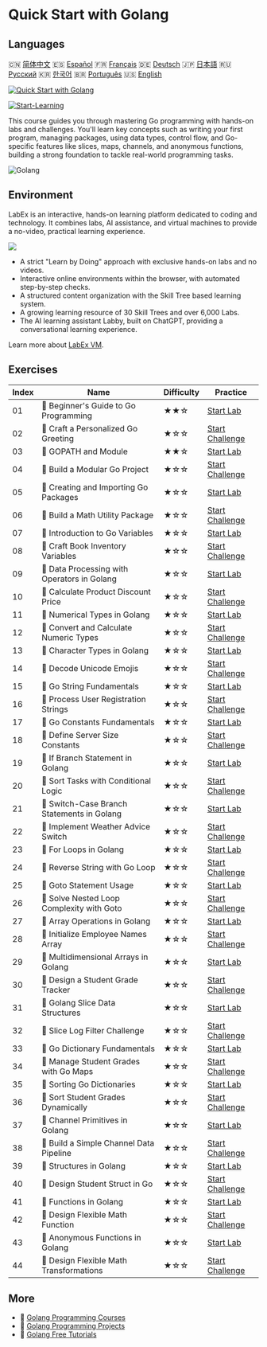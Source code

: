 # Quick Start with Golang

## Languages

🇨🇳 [简体中文](README_zh.md) 🇪🇸 [Español](README_es.md) 🇫🇷 [Français](README_fr.md) 🇩🇪 [Deutsch](README_de.md) 🇯🇵 [日本語](README_ja.md) 🇷🇺 [Русский](README_ru.md) 🇰🇷 [한국어](README_ko.md) 🇧🇷 [Português](README_pt.md) 🇺🇸 [English](README.md) 

[![Quick Start with Golang](https://cover-creator.labex.io/quick-start-with-go.png)](https://labex.io/en/courses/quick-start-with-go)

[![Start-Learning](https://img.shields.io/badge/Start-Learning-whitesmoke?style=for-the-badge)](https://labex.io/en/courses/quick-start-with-go)

This course guides you through mastering Go programming with hands-on labs and challenges. You'll learn key concepts such as writing your first program, managing packages, using data types, control flow, and Go-specific features like slices, maps, channels, and anonymous functions, building a strong foundation to tackle real-world programming tasks.

![Golang](https://img.shields.io/badge/Golang-whitesmoke?style=for-the-badge&logo=golang)


## Environment

LabEx is an interactive, hands-on learning platform dedicated to coding and technology. It combines labs, AI assistance, and virtual machines to provide a no-video, practical learning experience.

![](https://tutorial-screenshot.getvm.io/images/vm-1725247253.png)

- A strict "Learn by Doing" approach with exclusive hands-on labs and no videos.
- Interactive online environments within the browser, with automated step-by-step checks.
- A structured content organization with the Skill Tree based learning system.
- A growing learning resource of 30 Skill Trees and over 6,000 Labs.
- The AI learning assistant Labby, built on ChatGPT, providing a conversational learning experience.

Learn more about [LabEx VM](https://support.labex.io/using-labex/virtual-machine).

## Exercises

|   Index | Name                                        | Difficulty   | Practice                                                                                                                     |
|---------|---------------------------------------------|--------------|------------------------------------------------------------------------------------------------------------------------------|
|      01 | 📖 Beginner's Guide to Go Programming       | ★★☆          | <a target='_blank' href='https://labex.io/en/tutorials/go-beginner-s-guide-to-go-programming-149062'>Start Lab</a>           |
|      02 | 🎯 Craft a Personalized Go Greeting         | ★☆☆          | <a target='_blank' href='https://labex.io/en/tutorials/go-craft-a-personalized-go-greeting-435633'>Start Challenge</a>       |
|      03 | 📖 GOPATH and Module                        | ★★☆          | <a target='_blank' href='https://labex.io/en/tutorials/go-gopath-and-module-149063'>Start Lab</a>                            |
|      04 | 🎯 Build a Modular Go Project               | ★☆☆          | <a target='_blank' href='https://labex.io/en/tutorials/go-build-a-modular-go-project-435640'>Start Challenge</a>             |
|      05 | 📖 Creating and Importing Go Packages       | ★☆☆          | <a target='_blank' href='https://labex.io/en/tutorials/go-creating-and-importing-go-packages-149064'>Start Lab</a>           |
|      06 | 🎯 Build a Math Utility Package             | ★☆☆          | <a target='_blank' href='https://labex.io/en/tutorials/go-build-a-math-utility-package-435676'>Start Challenge</a>           |
|      07 | 📖 Introduction to Go Variables             | ★☆☆          | <a target='_blank' href='https://labex.io/en/tutorials/go-introduction-to-go-variables-149065'>Start Lab</a>                 |
|      08 | 🎯 Craft Book Inventory Variables           | ★☆☆          | <a target='_blank' href='https://labex.io/en/tutorials/go-craft-book-inventory-variables-435684'>Start Challenge</a>         |
|      09 | 📖 Data Processing with Operators in Golang | ★☆☆          | <a target='_blank' href='https://labex.io/en/tutorials/go-data-processing-with-operators-in-golang-149066'>Start Lab</a>     |
|      10 | 🎯 Calculate Product Discount Price         | ★☆☆          | <a target='_blank' href='https://labex.io/en/tutorials/calculate-product-discount-price-435694'>Start Challenge</a>          |
|      11 | 📖 Numerical Types in Golang                | ★☆☆          | <a target='_blank' href='https://labex.io/en/tutorials/go-numerical-types-in-golang-149067'>Start Lab</a>                    |
|      12 | 🎯 Convert and Calculate Numeric Types      | ★☆☆          | <a target='_blank' href='https://labex.io/en/tutorials/convert-and-calculate-numeric-types-435824'>Start Challenge</a>       |
|      13 | 📖 Character Types in Golang                | ★☆☆          | <a target='_blank' href='https://labex.io/en/tutorials/go-character-types-in-golang-149068'>Start Lab</a>                    |
|      14 | 🎯 Decode Unicode Emojis                    | ★☆☆          | <a target='_blank' href='https://labex.io/en/tutorials/go-decode-unicode-emojis-435852'>Start Challenge</a>                  |
|      15 | 📖 Go String Fundamentals                   | ★☆☆          | <a target='_blank' href='https://labex.io/en/tutorials/go-go-string-fundamentals-149069'>Start Lab</a>                       |
|      16 | 🎯 Process User Registration Strings        | ★☆☆          | <a target='_blank' href='https://labex.io/en/tutorials/go-process-user-registration-strings-436083'>Start Challenge</a>      |
|      17 | 📖 Go Constants Fundamentals                | ★☆☆          | <a target='_blank' href='https://labex.io/en/tutorials/go-go-constants-fundamentals-149070'>Start Lab</a>                    |
|      18 | 🎯 Define Server Size Constants             | ★☆☆          | <a target='_blank' href='https://labex.io/en/tutorials/go-define-server-size-constants-436400'>Start Challenge</a>           |
|      19 | 📖 If Branch Statement in Golang            | ★☆☆          | <a target='_blank' href='https://labex.io/en/tutorials/go-if-branch-statement-in-golang-149071'>Start Lab</a>                |
|      20 | 🎯 Sort Tasks with Conditional Logic        | ★☆☆          | <a target='_blank' href='https://labex.io/en/tutorials/go-sort-tasks-with-conditional-logic-436418'>Start Challenge</a>      |
|      21 | 📖 Switch-Case Branch Statements in Golang  | ★☆☆          | <a target='_blank' href='https://labex.io/en/tutorials/go-switch-case-branch-statements-in-golang-149072'>Start Lab</a>      |
|      22 | 🎯 Implement Weather Advice Switch          | ★☆☆          | <a target='_blank' href='https://labex.io/en/tutorials/go-implement-weather-advice-switch-436449'>Start Challenge</a>        |
|      23 | 📖 For Loops in Golang                      | ★☆☆          | <a target='_blank' href='https://labex.io/en/tutorials/go-for-loops-in-golang-149073'>Start Lab</a>                          |
|      24 | 🎯 Reverse String with Go Loop              | ★☆☆          | <a target='_blank' href='https://labex.io/en/tutorials/go-reverse-string-with-go-loop-436520'>Start Challenge</a>            |
|      25 | 📖 Goto Statement Usage                     | ★☆☆          | <a target='_blank' href='https://labex.io/en/tutorials/go-goto-statement-usage-149074'>Start Lab</a>                         |
|      26 | 🎯 Solve Nested Loop Complexity with Goto   | ★☆☆          | <a target='_blank' href='https://labex.io/en/tutorials/go-solve-nested-loop-complexity-with-goto-436529'>Start Challenge</a> |
|      27 | 📖 Array Operations in Golang               | ★☆☆          | <a target='_blank' href='https://labex.io/en/tutorials/go-array-operations-in-golang-149075'>Start Lab</a>                   |
|      28 | 🎯 Initialize Employee Names Array          | ★☆☆          | <a target='_blank' href='https://labex.io/en/tutorials/go-initialize-employee-names-array-436643'>Start Challenge</a>        |
|      29 | 📖 Multidimensional Arrays in Golang        | ★☆☆          | <a target='_blank' href='https://labex.io/en/tutorials/go-multidimensional-arrays-in-golang-149076'>Start Lab</a>            |
|      30 | 🎯 Design a Student Grade Tracker           | ★☆☆          | <a target='_blank' href='https://labex.io/en/tutorials/go-design-a-student-grade-tracker-436649'>Start Challenge</a>         |
|      31 | 📖 Golang Slice Data Structures             | ★☆☆          | <a target='_blank' href='https://labex.io/en/tutorials/go-golang-slice-data-structures-149077'>Start Lab</a>                 |
|      32 | 🎯 Slice Log Filter Challenge               | ★☆☆          | <a target='_blank' href='https://labex.io/en/tutorials/go-slice-log-filter-challenge-436686'>Start Challenge</a>             |
|      33 | 📖 Go Dictionary Fundamentals               | ★☆☆          | <a target='_blank' href='https://labex.io/en/tutorials/go-go-dictionary-fundamentals-149080'>Start Lab</a>                   |
|      34 | 🎯 Manage Student Grades with Go Maps       | ★☆☆          | <a target='_blank' href='https://labex.io/en/tutorials/go-manage-student-grades-with-go-maps-436735'>Start Challenge</a>     |
|      35 | 📖 Sorting Go Dictionaries                  | ★☆☆          | <a target='_blank' href='https://labex.io/en/tutorials/go-sorting-go-dictionaries-149095'>Start Lab</a>                      |
|      36 | 🎯 Sort Student Grades Dynamically          | ★☆☆          | <a target='_blank' href='https://labex.io/en/tutorials/go-sort-student-grades-dynamically-437203'>Start Challenge</a>        |
|      37 | 📖 Channel Primitives in Golang             | ★☆☆          | <a target='_blank' href='https://labex.io/en/tutorials/go-channel-primitives-in-golang-149096'>Start Lab</a>                 |
|      38 | 🎯 Build a Simple Channel Data Pipeline     | ★☆☆          | <a target='_blank' href='https://labex.io/en/tutorials/go-build-a-simple-channel-data-pipeline-437199'>Start Challenge</a>   |
|      39 | 📖 Structures in Golang                     | ★☆☆          | <a target='_blank' href='https://labex.io/en/tutorials/go-structures-in-golang-149097'>Start Lab</a>                         |
|      40 | 🎯 Design Student Struct in Go              | ★☆☆          | <a target='_blank' href='https://labex.io/en/tutorials/go-design-student-struct-in-go-437202'>Start Challenge</a>            |
|      41 | 📖 Functions in Golang                      | ★☆☆          | <a target='_blank' href='https://labex.io/en/tutorials/go-functions-in-golang-149098'>Start Lab</a>                          |
|      42 | 🎯 Design Flexible Math Function            | ★☆☆          | <a target='_blank' href='https://labex.io/en/tutorials/go-design-flexible-math-function-437200'>Start Challenge</a>          |
|      43 | 📖 Anonymous Functions in Golang            | ★☆☆          | <a target='_blank' href='https://labex.io/en/tutorials/go-anonymous-functions-in-golang-149099'>Start Lab</a>                |
|      44 | 🎯 Design Flexible Math Transformations     | ★☆☆          | <a target='_blank' href='https://labex.io/en/tutorials/go-design-flexible-math-transformations-437201'>Start Challenge</a>   |

## More

- 🔗 [Golang Programming Courses](https://github.com/labex-labs/awesome-programming-courses)
- 🔗 [Golang Programming Projects](https://github.com/labex-labs/awesome-programming-projects)
- 🔗 [Golang Free Tutorials](https://github.com/labex-labs/go-free-tutorials)

